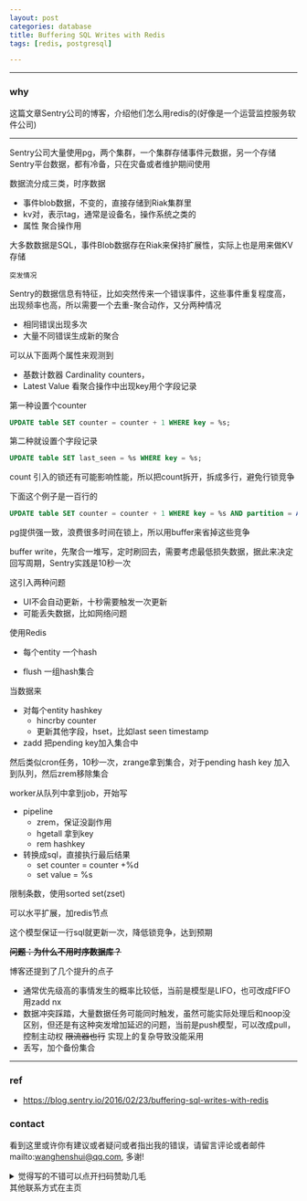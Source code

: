```yaml
---
layout: post
categories: database
title: Buffering SQL Writes with Redis
tags: [redis, postgresql]

---
```


  

---

### why

这篇文章Sentry公司的博客，介绍他们怎么用redis的(好像是一个运营监控服务软件公司)

----

Sentry公司大量使用pg，两个集群，一个集群存储事件元数据，另一个存储Sentry平台数据，都有冷备，只在灾备或者维护期间使用

数据流分成三类，时序数据

- 事件blob数据，不变的，直接存储到Riak集群里
- kv对，表示tag，通常是设备名，操作系统之类的
- 属性 聚合操作用

大多数数据是SQL，事件Blob数据存在Riak来保持扩展性，实际上也是用来做KV存储

`突发情况`

Sentry的数据信息有特征，比如突然传来一个错误事件，这些事件重复程度高，出现频率也高，所以需要一个去重-聚合动作，又分两种情况

- 相同错误出现多次
- 大量不同错误生成新的聚合

可以从下面两个属性来观测到

- 基数计数器 Cardinality counters，
- Latest Value 看聚合操作中出现key用个字段记录

第一种设置个counter

```sql
UPDATE table SET counter = counter + 1 WHERE key = %s;
```

第二种就设置个字段记录

 ```sql
UPDATE table SET last_seen = %s WHERE key = %s;
 ```

count 引入的锁还有可能影响性能，所以把count拆开，拆成多行，避免行锁竞争

下面这个例子是一百行的

```sql
UPDATE table SET counter = counter + 1 WHERE key = %s AND partition = ABS(RANDOM() * 100);
```

pg提供强一致，浪费很多时间在锁上，所以用buffer来省掉这些竞争

buffer write，先聚合一堆写，定时刷回去，需要考虑最低损失数据，据此来决定回写周期，Sentry实践是10秒一次

这引入两种问题

- UI不会自动更新，十秒需要触发一次更新
- 可能丢失数据，比如网络问题



使用Redis

- 每个entity 一个hash

- flush 一组hash集合

当数据来

- 对每个entity hashkey
  - hincrby counter
  - 更新其他字段，hset，比如last seen timestamp
- zadd 把pending key加入集合中

然后类似cron任务，10秒一次，zrange拿到集合，对于pending hash key 加入到队列，然后zrem移除集合

worker从队列中拿到job，开始写

- pipeline
  - zrem，保证没副作用
  - hgetall 拿到key
  - rem hashkey
- 转换成sql，直接执行最后结果 
  - set counter = counter +%d
  - set value = %s

限制条数，使用sorted set(zset)

可以水平扩展，加redis节点

这个模型保证一行sql就更新一次，降低锁竞争，达到预期

**~~问题：为什么不用时序数据库？~~**



博客还提到了几个提升的点子

- 通常优先级高的事情发生的概率比较低，当前是模型是LIFO，也可改成FIFO 用zadd nx
- 数据冲突踩踏，大量数据任务可能同时触发，虽然可能实际处理后和noop没区别，但还是有这种突发增加延迟的问题，当前是push模型，可以改成pull，控制主动权 ~~限流器也行~~ 实现上的复杂导致没能采用
- 丢写，加个备份集合

---


### ref

- <https://blog.sentry.io/2016/02/23/buffering-sql-writes-with-redis>

### contact

看到这里或许你有建议或者疑问或者指出我的错误，请留言评论或者邮件mailto:wanghenshui@qq.com, 多谢! 
<details>
<summary>觉得写的不错可以点开扫码赞助几毛</summary>
<img src="https://wanghenshui.github.io/assets/wepay.png" alt="微信转账">
</details>其他联系方式在主页
